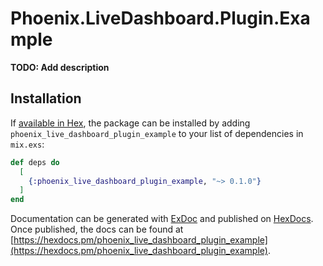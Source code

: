 # Phoenix.LiveDashboard.Plugin.Example

**TODO: Add description**

## Installation

If [available in Hex](https://hex.pm/docs/publish), the package can be installed
by adding `phoenix_live_dashboard_plugin_example` to your list of dependencies in `mix.exs`:

```elixir
def deps do
  [
    {:phoenix_live_dashboard_plugin_example, "~> 0.1.0"}
  ]
end
```

Documentation can be generated with [ExDoc](https://github.com/elixir-lang/ex_doc)
and published on [HexDocs](https://hexdocs.pm). Once published, the docs can
be found at [https://hexdocs.pm/phoenix_live_dashboard_plugin_example](https://hexdocs.pm/phoenix_live_dashboard_plugin_example).

